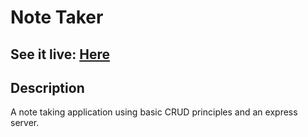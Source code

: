 # Note Taker

## See it live: [Here](https://jot-me-down.herokuapp.com/)

## Description

A note taking application using basic CRUD principles and an express server. 
